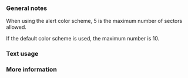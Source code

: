 ### General notes

When using the alert color scheme, 5 is the maximum number of sectors allowed.

If the default color scheme is used, the maximum number is 10.

### Text usage

### More information
